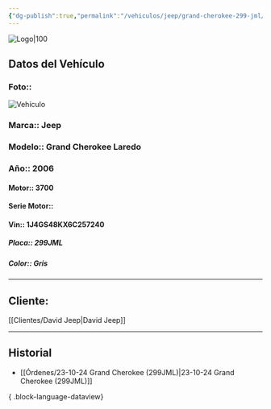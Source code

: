 ```yaml
---
{"dg-publish":true,"permalink":"/vehiculos/jeep/grand-cherokee-299-jml/"}
---
```


![Logo|100](http://drive.google.com/uc?export=view&id=137fl3TIZ0-PU8b-Pt0bsjclwHub_u78G)

## Datos del Vehículo 
### Foto:: 
![Vehículo](http://drive.google.com/uc?export=view&id=1vcO6vrsmsRfnaNSXDr4-H8fUyvlZFMNU)

### Marca:: Jeep
### Modelo:: Grand Cherokee Laredo
### Año:: 2006
#### Motor:: 3700
#### Serie Motor:: 
#### Vin:: 1J4GS48KX6C257240
##### Placa:: 299JML
##### Color:: Gris
---

## Cliente:

[[Clientes/David Jeep\|David Jeep]]

---

## Historial

- [[Órdenes/23-10-24 Grand Cherokee (299JML)\|23-10-24 Grand Cherokee (299JML)]]

{ .block-language-dataview} 